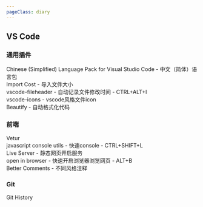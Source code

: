 ```yaml
---
pageClass: diary
---
```


## VS Code

### 通用插件
Chinese (Simplified) Language Pack for Visual Studio Code - 中文（简体）语言包 <br>
Import Cost - 导入文件大小<br>
vscode-fileheader - 自动记录文件修改时间 - CTRL+ALT+I<br>
vscode-icons - vscode风格文件icon<br>
Beautify - 自动格式化代码<br>

### 前端
Vetur <br>
javascript console utils - 快速console - CTRL+SHIFT+L<br>
Live Server - 静态网页开启服务<br>
open in browser - 快速开启浏览器浏览网页 - ALT+B<br>
Better Comments - 不同风格注释<br>

### Git
Git History<br>
